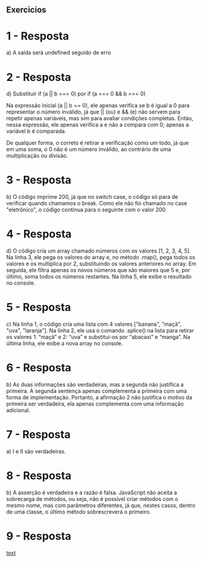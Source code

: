 ## Exercicios

# 1 - Resposta

a) A saída será undefined seguido de erro

# 2 - Resposta

d) Substituir if (a || b === 0) por if (a === 0 && b === 0)

Na expressão inicial (a || b == 0), ele apenas verifica se b é igual a 0 para representar o número inválido, já que || (ou) e && (e) não servem para repetir apenas variáveis, mas sim para avaliar condições completas. Então, nessa expressão, ele apenas verifica a e não a compara com 0; apenas a variável b é comparada.

De qualquer forma, o correto é retirar a verificação como um todo, já que em uma soma, o 0 não é um número inválido, ao contrário de uma multiplicação ou divisão.

# 3 - Resposta

b) O código imprime 200, já que no switch case, o código só para de verificar quando chamamos o break. Como ele não foi chamado no case "eletrônico", o código continua para o seguinte com o valor 200.

# 4 - Resposta

d) O código cria um array chamado números com os valores [1, 2, 3, 4, 5]. Na linha 3, ele pega os valores do array e, no método .map(), pega todos os valores e os multiplica por 2, substituindo os valores anteriores no array. Em seguida, ele filtra apenas os novos números que são maiores que 5 e, por último, soma todos os números restantes. Na linha 5, ele exibe o resultado no console.

# 5 - Resposta

c) Na linha 1, o código cria uma lista com 4 valores ["banana", "maçã", "uva", "laranja"]. Na linha 2, ele usa o comando .splice() na lista para retirar os valores 1: “maçã” e 2: “uva” e substitui-os por “abacaxi” e “manga”. Na última linha, ele exibe a nova array no console.

# 6 - Resposta

b) As duas informações são verdadeiras, mas a segunda não justifica a primeira. A segunda sentença apenas complementa a primeira com uma forma de implementação. Portanto, a afirmação 2 não justifica o motivo da primeira ser verdadeira, ela apenas complementa com uma informação adicional.

# 7 - Resposta

a) I e II são verdadeiras.

# 8 - Resposta

b) A asserção é verdadeira e a razão é falsa. JavaScript não aceita a sobrecarga de métodos, ou seja, não é possível criar métodos com o mesmo nome, mas com parâmetros diferentes, já que, nestes casos, dentro de uma classe, o último método sobrescreverá o primeiro.

# 9 - Resposta

[text](exercicio9.js)